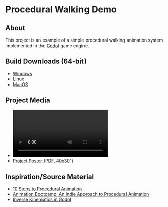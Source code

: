 # Procedural Walking Demo

## About

This project is an example of a simple procedural walking animation system implemented in the [Godot](https://godotengine.org/) game engine.

## Build Downloads (64-bit)

 - [Windows](https://gitlab.com/jessieh/procedural-walking-demo/-/raw/builds/Procedural%20Walking%20Demo%20(Windows).exe)
 - [Linux](https://gitlab.com/jessieh/procedural-walking-demo/raw/builds/Procedural%20Walking%20Demo%20(Linux).x86_64)
 - [MacOS](https://gitlab.com/jessieh/procedural-walking-demo/raw/builds/Procedural%20Walking%20Demo%20(MacOS).zip)

## Project Media

 - ![Demo Video (MP4)](https://gitlab.com/jessieh/procedural-walking-demo/raw/assets/Video/Procedural%20Walking%20Demo.mp4)
 - [Project Poster (PDF, 40x30")](https://gitlab.com/jessieh/procedural-walking-demo/raw/assets/Poster/Implementing%20a%203D%20Procedurally%20Animated%20Walking%20System.pdf)

## Inspiration/Source Material

 - [10 Steps to Procedural Animation](https://www.reddit.com/r/gamedev/comments/fqhp9q/)
 - [Animation Bootcamp: An Indie Approach to Procedural Animation](https://www.youtube.com/watch?v=LNidsMesxSE)
 - [Inverse Kinematics in Godot](https://www.youtube.com/watch?v=Q4o_7_Rh510)
